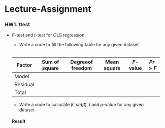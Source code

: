 # Lecture-Assignment

### HW1. ttest

* $F$-test and $t$-test for OLS regression
  * Write a code to fill the following table for any given dataset  
  <br/>
  
  Factor|Sum of square|Degreeof freedom|Mean square|$F$-value|$Pr>F$
    ---|---|---|---|---|---|
   Model|
   Residual|
   Total|
    * Write a code to calculate $\hat{\beta}$, $se(\hat{\beta})$, $t$ and $p$-value for any given dataset
    
  #### Result
    
